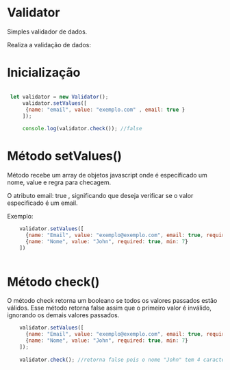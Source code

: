 # Validator
Simples validador de dados.


Realiza a validação de dados:

# Inicialização

```javascript

 let validator = new Validator();
     validator.setValues([
      {name: "email", value: "exemplo.com" , email: true }
     ]);
     
     console.log(validator.check()); //false

```

# Método setValues()

Método recebe um array de objetos javascript onde é específicado um nome, value e regra para checagem.

O atributo email: true , significando que deseja verificar se o valor especificado é um email.

Exemplo:

```javascript
    validator.setValues([
      {name: "Email", value: "exemplo@exemplo.com", email: true, required: true},
      {name: "Nome", value: "John", required: true, min: 7}
    ])
  
```

# Método check()

O método check retorna um booleano se todos os valores passados estão válidos. Esse método retorna false
assim que o primeiro valor é inválido, ignorando os demais valores passados.

```javascript
    validator.setValues([
      {name: "Email", value: "exemplo@exemplo.com", email: true, required: true},
      {name: "Nome", value: "John", required: true, min: 7}
    ]);
    
    validator.check(); //retorna false pois o nome "John" tem 4 caracteres, o mínimo é 7 caracteres
    
  
```

